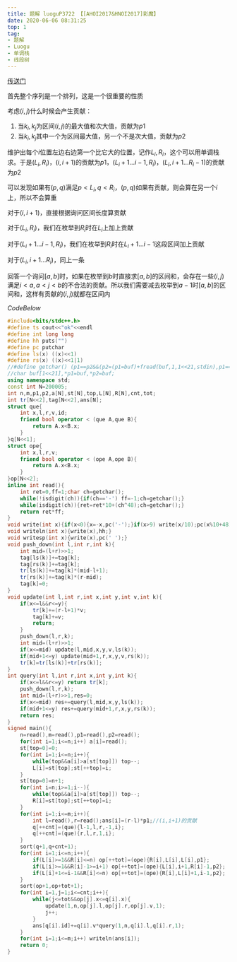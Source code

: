 ```yaml
---
title: 题解 luoguP3722 【[AHOI2017&HNOI2017]影魔】
date: 2020-06-06 08:31:25
top: 1
tag: 
- 题解
- Luogu
- 单调栈
- 线段树
---
```

[传送门](https://www.luogu.org/problem/P3722)

首先整个序列是一个排列，这是一个很重要的性质

考虑$(i,j)$什么时候会产生贡献：

1. 当$k_i,k_j$为区间$(i,j)$的最大值和次大值，贡献为$p1$
2. 当$k_i,k_j$其中一个为区间最大值，另一个不是次大值，贡献为$p2$

维护出每个$i$位置左边右边第一个比它大的位置，记作$L_i,R_i$，这个可以用单调栈求。于是$(L_i,R_i)$，$(i,i+1)$的贡献为$p1$，$(L_i+1...i-1,R_i)$，$(L_i,i+1...R_i-1)$的贡献为$p2$

可以发现如果有$(p,q)$满足$p<L_i,q<R_i$，$(p,q)$如果有贡献，则会算在另一个$i$上，所以不会算重

对于$(i,i+1)$，直接根据询问区间长度算贡献

对于$(L_i,R_i)$，我们在枚举到$R_i$时在$L_i$上加上贡献

对于$(L_i+1...i-1,R_i)$，我们在枚举到$R_i$时在$L_i+1...i-1$这段区间加上贡献

对于$(L_i,i+1...R_i)$，同上一条

回答一个询问$[a,b]$时，如果在枚举到$b$时直接求$[a,b]$的区间和，会存在一些$(i,j)$满足$i<a,a<j<b$的不合法的贡献。所以我们需要减去枚举到$a-1$时$[a,b]$的区间和，这样有贡献的$(i,j)$就都在区间内

$Code Below$
```cpp
#include<bits/stdc++.h>
#define ts cout<<"ok"<<endl
#define int long long
#define hh puts("")
#define pc putchar
#define ls(x) ((x)<<1)
#define rs(x) ((x)<<1|1)
//#define getchar() (p1==p2&&(p2=(p1=buf)+fread(buf,1,1<<21,stdin),p1==p2)?EOF:*p1++)
//char buf[1<<21],*p1=buf,*p2=buf;
using namespace std;
const int N=200005;
int n,m,p1,p2,a[N],st[N],top,L[N],R[N],cnt,tot;
int tr[N<<2],tag[N<<2],ans[N];
struct que{
    int x,l,r,v,id;
    friend bool operator < (que A,que B){
        return A.x<B.x;
    }
}q[N<<1];
struct ope{
    int x,l,r,v;
    friend bool operator < (ope A,ope B){
        return A.x<B.x;
    }
}op[N<<2];
inline int read(){
    int ret=0,ff=1;char ch=getchar();
    while(!isdigit(ch)){if(ch=='-') ff=-1;ch=getchar();}
    while(isdigit(ch)){ret=ret*10+(ch^48);ch=getchar();}
    return ret*ff;
}
void write(int x){if(x<0){x=-x,pc('-');}if(x>9) write(x/10);pc(x%10+48);}
void writeln(int x){write(x),hh;}
void writesp(int x){write(x),pc(' ');}
void push_down(int l,int r,int k){
    int mid=(l+r)>>1;
    tag[ls(k)]+=tag[k];
    tag[rs(k)]+=tag[k];
    tr[ls(k)]+=tag[k]*(mid-l+1);
    tr[rs(k)]+=tag[k]*(r-mid);
    tag[k]=0;
}
void update(int l,int r,int x,int y,int v,int k){
    if(x<=l&&r<=y){
        tr[k]+=(r-l+1)*v;
        tag[k]+=v;
        return;
    }
    push_down(l,r,k);
    int mid=(l+r)>>1;
    if(x<=mid) update(l,mid,x,y,v,ls(k));
    if(mid+1<=y) update(mid+1,r,x,y,v,rs(k));
    tr[k]=tr[ls(k)]+tr[rs(k)];
}
int query(int l,int r,int x,int y,int k){
    if(x<=l&&r<=y) return tr[k];
    push_down(l,r,k);
    int mid=(l+r)>>1,res=0;
    if(x<=mid) res+=query(l,mid,x,y,ls(k));
    if(mid+1<=y) res+=query(mid+1,r,x,y,rs(k));
    return res;
}
signed main(){
    n=read(),m=read(),p1=read(),p2=read();
    for(int i=1;i<=n;i++) a[i]=read();
    st[top=0]=0;
    for(int i=1;i<=n;i++){
        while(top&&a[i]>a[st[top]]) top--;
        L[i]=st[top];st[++top]=i;
    }
    st[top=0]=n+1;
    for(int i=n;i>=1;i--){
        while(top&&a[i]>a[st[top]]) top--;
        R[i]=st[top];st[++top]=i;
    }
    for(int i=1;i<=m;i++){
        int l=read(),r=read();ans[i]=(r-l)*p1;//(i,i+1)的贡献 
        q[++cnt]=(que){l-1,l,r,-1,i};
        q[++cnt]=(que){r,l,r,1,i};
    }
    sort(q+1,q+cnt+1);
    for(int i=1;i<=n;i++){
        if(L[i]>=1&&R[i]<=n) op[++tot]=(ope){R[i],L[i],L[i],p1};
        if(L[i]>=1&&R[i]-1>=i+1) op[++tot]=(ope){L[i],i+1,R[i]-1,p2};
        if(L[i]+1<=i-1&&R[i]<=n) op[++tot]=(ope){R[i],L[i]+1,i-1,p2};
    }
    sort(op+1,op+tot+1);
    for(int i=1,j=1;i<=cnt;i++){
        while(j<=tot&&op[j].x<=q[i].x){
            update(1,n,op[j].l,op[j].r,op[j].v,1);
            j++;
        }
        ans[q[i].id]+=q[i].v*query(1,n,q[i].l,q[i].r,1);
    }
    for(int i=1;i<=m;i++) writeln(ans[i]);
    return 0;
}
```
